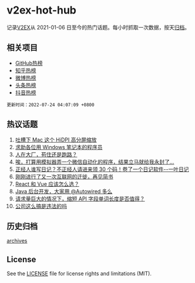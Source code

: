 # v2ex-hot-hub

 记录[V2EX](https://www.v2ex.com/)从 2021-01-06 日至今的热门话题。每小时抓取一次数据，按天[归档](archives)。
 
 ## 相关项目

- [GitHub热榜](https://github.com/snaildev/github-hot-hub)
- [知乎热榜](https://github.com/snaildev/zhihu-hot-hub)
- [微博热榜](https://github.com/snaildev/weibo-hot-hub)
- [头条热榜](https://github.com/snaildev/toutiao-hot-hub)
- [抖音热榜](https://github.com/snaildev/douyin-hot-hub)


 `更新时间：2022-07-24 04:07:09 +0800`

## 热议话题

1. [吐槽下 Mac 这个 HiDPI 高分屏缩放](https://www.v2ex.com/t/868153)
1. [求助各位用 Windows 笔记本的程序员](https://www.v2ex.com/t/868242)
1. [人在大厂，苟住还是跑路？](https://www.v2ex.com/t/868157)
1. [唉，打算用模拟器弄一个微信自动化的程序，结果立马就给我永封了...](https://www.v2ex.com/t/868138)
1. [正经人谁写日记？不正经人请进来领 30 个码！卷了一个日记软件--一叶日记](https://www.v2ex.com/t/868195)
1. [刚刚进行了又一次互联网的迁徙，再见简书](https://www.v2ex.com/t/868140)
1. [React 和 Vue 应该怎么选？](https://www.v2ex.com/t/868228)
1. [Java 后台开发，大家用 @Autowired 多么](https://www.v2ex.com/t/868182)
1. [请求量巨大的情况下，缩短 API 字段单词长度是否值得？](https://www.v2ex.com/t/868167)
1. [公司这么搞是违法的吗](https://www.v2ex.com/t/868199)

## 历史归档

[archives](archives)

## License

See the [LICENSE](LICENSE) file for license rights and limitations (MIT).
